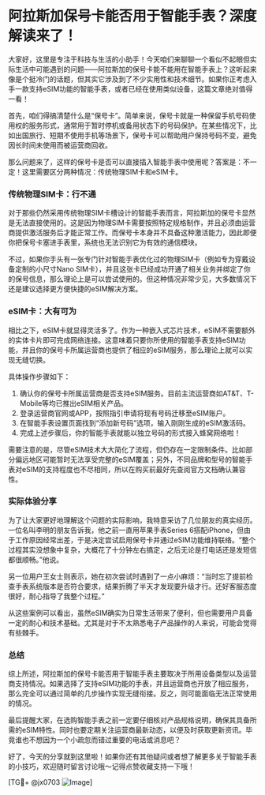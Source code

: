 # 阿拉斯加保号卡能否用于智能手表？深度解读来了！

大家好，这里是专注于科技与生活的小助手！今天咱们来聊聊一个看似不起眼但实际生活中可能遇到的问题——阿拉斯加的保号卡能不能用在智能手表上？这听起来像是个挺冷门的话题，但其实它涉及到了不少实用性和技术细节。如果你正考虑入手一款支持eSIM功能的智能手表，或者已经在使用类似设备，这篇文章绝对值得一看！

首先，咱们得搞清楚什么是“保号卡”。简单来说，保号卡就是一种保留手机号码使用权的服务形式，通常用于暂时停机或备用状态下的号码保护。在某些情况下，比如出国旅行、短期不使用手机等场景下，保号卡可以帮助用户保持号码不变，避免因长时间未使用而被运营商回收。

那么问题来了，这样的保号卡是否可以直接插入智能手表中使用呢？答案是：不一定！这里需要区分两种情况：传统物理SIM卡和eSIM卡。

### 传统物理SIM卡：行不通
对于那些仍然采用传统物理SIM卡槽设计的智能手表而言，阿拉斯加的保号卡显然是无法直接使用的。这是因为物理SIM卡需要按照特定规格制作，并且必须由运营商提供激活服务后才能正常工作。而保号卡本身并不具备这种激活能力，因此即便你把保号卡塞进手表里，系统也无法识别它为有效的通信模块。

不过，如果你手头有一张专门针对智能手表优化过的物理SIM卡（例如专为穿戴设备定制的小尺寸Nano SIM卡），并且这张卡已经成功开通了相关业务并绑定了你的保号信息，那么理论上是可以尝试使用的。但这种情况非常少见，大多数情况下还是建议选择更方便快捷的eSIM解决方案。

### eSIM卡：大有可为
相比之下，eSIM卡就显得灵活多了。作为一种嵌入式芯片技术，eSIM不需要额外的实体卡片即可完成网络连接。这意味着只要你所使用的智能手表支持eSIM功能，并且你的保号卡所属运营商也提供了相应的eSIM服务，那么理论上就可以实现无缝切换。

具体操作步骤如下：
1. 确认你的保号卡所属运营商是否支持eSIM服务。目前主流运营商如AT&T、T-Mobile等均已推出eSIM相关产品。
2. 登录运营商官网或APP，按照指引申请将现有号码迁移至eSIM账户。
3. 在智能手表设置页面找到“添加新号码”选项，输入刚刚生成的eSIM激活码。
4. 完成上述步骤后，你的智能手表就能以独立号码的形式接入蜂窝网络啦！

需要注意的是，尽管eSIM技术大大简化了流程，但仍存在一定限制条件。比如部分偏远地区可能暂时无法享受完整的eSIM覆盖；另外，不同品牌和型号的智能手表对eSIM的支持程度也不尽相同，所以在购买前最好先查阅官方文档确认兼容性。

### 实际体验分享
为了让大家更好地理解这个问题的实际影响，我特意采访了几位朋友的真实经历。一位名叫李明的朋友告诉我，他之前一直用苹果手表Series 6搭配iPhone，但由于工作原因经常出差，于是决定尝试启用保号卡并通过eSIM功能维持联络。“整个过程其实没想象中复杂，大概花了十分钟左右搞定，之后无论是打电话还是发短信都很顺畅。”他说。

另一位用户王女士则表示，她在初次尝试时遇到了一点小麻烦：“当时忘了提前检查手表系统版本是否符合要求，结果折腾了半天才发现要升级才行。还好客服态度很好，耐心指导了我整个过程。”

从这些案例可以看出，虽然eSIM确实为日常生活带来了便利，但也需要用户具备一定的耐心和技术基础。尤其是对于不太熟悉电子产品操作的人来说，可能会觉得有些棘手。

### 总结
综上所述，阿拉斯加的保号卡能否用于智能手表主要取决于所用设备类型以及运营商支持情况。如果选择了支持eSIM功能的手表，并且运营商也开放了相应服务，那么完全可以通过简单的几步操作实现无缝衔接。反之，则可能面临无法正常使用的情况。

最后提醒大家，在选购智能手表之前一定要仔细核对产品规格说明，确保其具备所需的eSIM特性。同时也要定期关注运营商最新动态，以便及时获取更新资讯。毕竟谁也不想因为一个小疏忽而错过重要的电话或消息吧？

好了，今天的分享就到这里啦！如果你还有其他疑问或者想了解更多关于智能手表的小技巧，欢迎随时留言讨论哦～记得点赞收藏支持一下哦！

[TG💪+ @jx0703 ![Image](https://github.com/user-attachments/assets/dbca1d08-cadb-493c-b0ec-ad6f7a83f270)]
